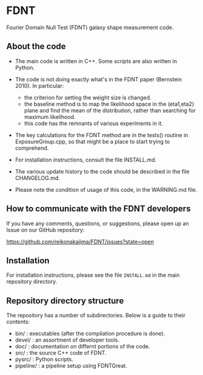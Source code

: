 FDNT
====

Fourier Domain Null Test (FDNT) galaxy shape measurement code.


About the code
--------------

* The main code is written in C++.  Some scripts are also written in Python.

* The code is not doing exactly what's in the FDNT paper (Bernstein 2010).
  In particular:
  - the criterion for setting the weight size is changed.
  - the baseline method is to map the likelihood space in the (eta1,eta2)
    plane and find the mean of the distribution, rather than searching for
    maximum likelihood.  
  - this code has the remnants of various experiments in it. 

* The key calculations for the FDNT method are in the tests() routine in
  ExposureGroup.cpp, so that might be a place to start trying to
  comprehend. 

* For installation instructions, consult the file INSTALL.md.

* The various update history to the code should be described in the file
  CHANGELOG.md.

* Please note the condition of usage of this code, in the WARNING.md file.



How to communicate with the FDNT developers
-------------------------------------------

If you have any comments, questions, or suggestions, please open up an Issue on
our GitHub repository:

https://github.com/reikonakajima/FDNT/issues?state=open



Installation
------------

For installation instructions, please see the file `INSTALL.md` in the main
repository directory.



Repository directory structure
------------------------------

The repository has a number of subdirectories. Below is a guide to their
contents:

* bin/ :      executables (after the compilation procedure is done).
* devel/ :    an assortment of developer tools.
* doc/ :      documentation on differnt portions of the code.
* src/ :      the source C++ code of FDNT.
* pysrc/ :    Python scripts.
* pipeline/ : a pipeline setup using FDNTGreat.

